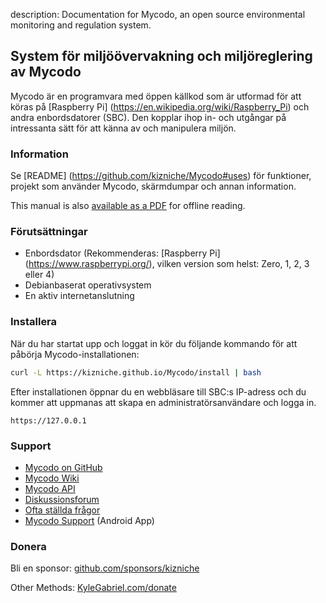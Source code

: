 description: Documentation for Mycodo, an open source environmental monitoring and regulation system.

## System för miljöövervakning och miljöreglering av Mycodo

Mycodo är en programvara med öppen källkod som är utformad för att köras på [Raspberry Pi] (https://en.wikipedia.org/wiki/Raspberry_Pi) och andra enbordsdatorer (SBC). Den kopplar ihop in- och utgångar på intressanta sätt för att känna av och manipulera miljön.

### Information

Se [README] (https://github.com/kizniche/Mycodo#uses) för funktioner, projekt som använder Mycodo, skärmdumpar och annan information.

This manual is also [available as a PDF](https://kizniche.github.io/Mycodo/mycodo-manual.pdf) for offline reading.

### Förutsättningar

*   Enbordsdator (Rekommenderas: [Raspberry Pi] (https://www.raspberrypi.org/), vilken version som helst: Zero, 1, 2, 3 eller 4)
*   Debianbaserat operativsystem
*   En aktiv internetanslutning

### Installera

När du har startat upp och loggat in kör du följande kommando för att påbörja Mycodo-installationen:

```bash
curl -L https://kizniche.github.io/Mycodo/install | bash
```

Efter installationen öppnar du en webbläsare till SBC:s IP-adress och du kommer att uppmanas att skapa en administratörsanvändare och logga in.

```
https://127.0.0.1
```

### Support

*   [Mycodo on GitHub](https://github.com/kizniche/Mycodo)
*   [Mycodo Wiki](https://github.com/kizniche/Mycodo/wiki)
*   [Mycodo API](https://kizniche.github.io/Mycodo/mycodo-api.html)
*   [Diskussionsforum](https://forum.radicaldiy.com)
*   [Ofta ställda frågor](https://forum.radicaldiy.com/docs?category=23&tags=mycodo)
*   [Mycodo Support](https://play.google.com/store/apps/details?id=com.mycodo.mycododocs) (Android App)

### Donera

Bli en sponsor: [github.com/sponsors/kizniche](https://github.com/sponsors/kizniche)

Other Methods: [KyleGabriel.com/donate](https://kylegabriel.com/donate)
